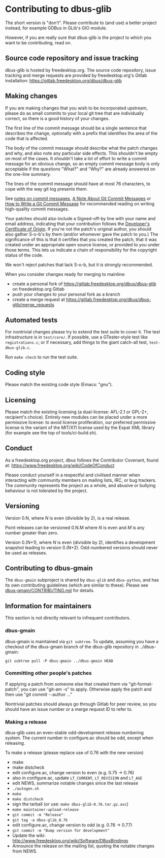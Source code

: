 # Contributing to dbus-glib

The short version is "don't". Please contribute to (and use) a better
project instead, for example GDBus in GLib's GIO module.

However, if you are really sure that dbus-glib is the project to which
you want to be contributing, read on.

## Source code repository and issue tracking

dbus-glib is hosted by freedesktop.org. The source code repository,
issue tracking and merge requests are provided by freedesktop.org's
Gitlab installation: <https://gitlab.freedesktop.org/dbus/dbus-glib>

## Making changes

If you are making changes that you wish to be incorporated upstream,
please do as small commits to your local git tree that are individually
correct, so there is a good history of your changes.

The first line of the commit message should be a single sentence that
describes the change, optionally with a prefix that identifies the
area of the code that is affected.

The body of the commit message should describe what the patch changes
and why, and also note any particular side effects. This shouldn't be
empty on most of the cases. It shouldn't take a lot of effort to write a
commit message for an obvious change, so an empty commit message body is
only acceptable if the questions "What?" and "Why?" are already answered
on the one-line summary.

The lines of the commit message should have at most 76 characters,
to cope with the way git log presents them.

See [notes on commit messages](https://who-t.blogspot.com/2009/12/on-commit-messages.html),
[A Note About Git Commit Messages](https://tbaggery.com/2008/04/19/a-note-about-git-commit-messages.html)
or [How to Write a Git Commit Message](https://chris.beams.io/posts/git-commit/)
for recommended reading on writing high-quality commit messages.

Your patches should also include a Signed-off-by line with your name and
email address, indicating that your contribution follows the [Developer's
Certificate of Origin](https://developercertificate.org/). If you're
not the patch's original author, you should also gather S-o-b's by
them (and/or whomever gave the patch to you.) The significance of this
is that it certifies that you created the patch, that it was created
under an appropriate open source license, or provided to you under those
terms. This lets us indicate a chain of responsibility for the copyright
status of the code.

We won't reject patches that lack S-o-b, but it is strongly recommended.

When you consider changes ready for merging to mainline:

* create a personal fork of <https://gitlab.freedesktop.org/dbus/dbus-glib>
  on freedesktop.org Gitlab
* push your changes to your personal fork as a branch
* create a merge request at
  <https://gitlab.freedesktop.org/dbus/dbus-glib/merge_requests>

## Automated tests

For nontrivial changes please try to extend the test suite to cover it.  The
test infrastructure is in `test/core/`. If possible, use a GTester-style test
like `registrations.c`; or if necessary, add things to the giant catch-all
test, `test-dbus-glib.c`.

Run `make check` to run the test suite.

## Coding style

Please match the existing code style (Emacs: "gnu").

## Licensing

Please match the existing licensing (a dual-license: AFL-2.1 or GPL-2+,
recipient's choice). Entirely new modules can be placed under a more
permissive license: to avoid license proliferation, our preferred
permissive license is the variant of the MIT/X11 license used by the
Expat XML library (for example see the top of tools/ci-build.sh).

## Conduct

As a freedesktop.org project, dbus follows the Contributor Covenant,
found at: <https://www.freedesktop.org/wiki/CodeOfConduct>

Please conduct yourself in a respectful and civilised manner when
interacting with community members on mailing lists, IRC, or bug
trackers. The community represents the project as a whole, and abusive
or bullying behaviour is not tolerated by the project.

## Versioning

Version 0.N, where *N* is even (divisible by 2), is a real release.

Point releases can be versioned 0.N.M where *N* is even and *M* is
any number greater than zero.

Version 0.(N+1), where *N* is even (divisible by 2), identifies a
development snapshot leading to version 0.(N+2). Odd-numbered versions
should never be used as releases.

## Contributing to dbus-gmain

The `dbus-gmain` subproject is shared by `dbus-glib` and `dbus-python`,
and has its own contributing guidelines (which are similar to these).
Please see [dbus-gmain/CONTRIBUTING.md](dbus-gmain/CONTRIBUTING.md)
for details.

## Information for maintainers

This section is not directly relevant to infrequent contributors.

### dbus-gmain

dbus-gmain is maintained via `git subtree`. To update, assuming you have
a checkout of the dbus-gmain branch of the dbus-glib repository in
../dbus-gmain:

    git subtree pull -P dbus-gmain ../dbus-gmain HEAD

### Committing other people's patches

If applying a patch from someone else that created them via
"git-format-patch", you can use "git-am -s" to apply.  Otherwise
apply the patch and then use "git commit --author ..."

Nontrivial patches should always go through Gitlab for peer review,
so you should have an issue number or a merge request ID to refer to.

### Making a release

dbus-glib uses an even-stable odd-development release numbering
system. The current number in configure.ac should be odd, except
when releasing.

To make a release (please replace use of 0.76 with the new version)

* make
* make distcheck
* edit configure.ac, change version to even (e.g. 0.75 -> 0.76)
* also in configure.ac, update `LT_CURRENT`, `LT_REVISION` and `LT_AGE`
* edit NEWS, summarize notable changes since the last release
* `./autogen.sh`
* `make`
* `make distcheck`
* sign the tarball (or use: `make dbus-glib-0.76.tar.gz.asc`)
* `make maintainer-upload-release`
* `git commit -m "Release"`
* `git tag -a dbus-glib_0.76`
* edit configure.ac, change version to odd (e.g. 0.76 -> 0.77)
* `git commit -m "Bump version for development"`
* Update the wiki: http://www.freedesktop.org/wiki/Software/DBusBindings
* Announce the release on the mailing list, quoting the notable changes
  from NEWS.
